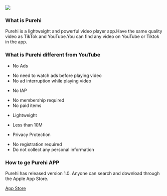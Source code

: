 ![](https://cdn.dribbble.com/userupload/8260107/file/original-4f740ee14c86fb29ecf1ece36dc430a9.jpg?compress=1&resize=2208x1325)
### What is Purehi
Purehi is a lightweight and powerful video player app.Have the same quality video as TikTok and YouTube.You can find any video on YouTube or Tiktok in the app.

### What is Purehi different from YouTube
* No Ads
- No need to watch ads before playing video
- No ad interruption while playing video
  
* No IAP
- No membership required
- No paid items

* Lightweight
- Less than 10M
  
* Privacy Protection
- No registration required
- Do not collect any personal information

### How to ge Purehi APP
Purehi has released version 1.0.
Anyone can search and download through the Apple App Store.

[App Store](https://apps.apple.com/app/purehi-hd-videos-photos/id6450441346?platform=iphone)

<!--
**Purehi/Purehi** is a ✨ _special_ ✨ repository because its `README.md` (this file) appears on your GitHub profile.

Here are some ideas to get you started:

- 🔭 I’m currently working on ...
- 🌱 I’m currently learning ...
- 👯 I’m looking to collaborate on ...
- 🤔 I’m looking for help with ...
- 💬 Ask me about ...
- 📫 How to reach me: ...
- 😄 Pronouns: ...
- ⚡ Fun fact: ...
-->
